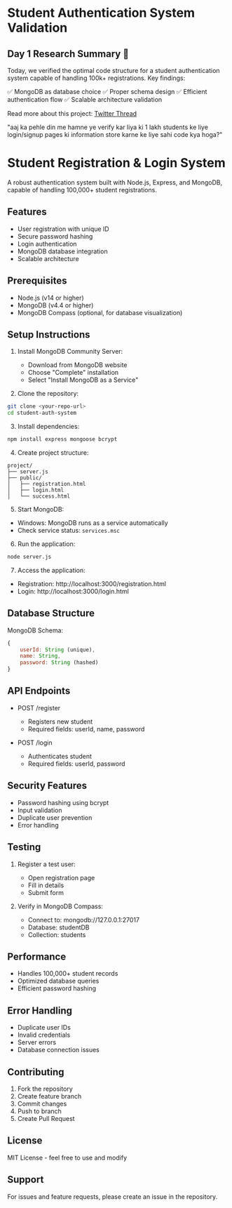 # Student Authentication System Validation

## Day 1 Research Summary 🎯

Today, we verified the optimal code structure for a student authentication system capable of handling 100k+ registrations. Key findings:

✅ MongoDB as database choice
✅ Proper schema design
✅ Efficient authentication flow
✅ Scalable architecture validation

Read more about this project: [Twitter Thread](https://x.com/UdditRise/status/1874242850797609454)

"aaj ka pehle din me hamne ye verify kar liya ki 1 lakh students ke liye login/signup pages ki information store karne ke liye sahi code kya hoga?"


# Student Registration & Login System

A robust authentication system built with Node.js, Express, and MongoDB, capable of handling 100,000+ student registrations.

## Features

- User registration with unique ID
- Secure password hashing
- Login authentication
- MongoDB database integration
- Scalable architecture

## Prerequisites

- Node.js (v14 or higher)
- MongoDB (v4.4 or higher)
- MongoDB Compass (optional, for database visualization)

## Setup Instructions

1. Install MongoDB Community Server:
   - Download from MongoDB website
   - Choose "Complete" installation
   - Select "Install MongoDB as a Service"

2. Clone the repository:
```bash
git clone <your-repo-url>
cd student-auth-system
```

3. Install dependencies:
```bash
npm install express mongoose bcrypt
```

4. Create project structure:
```
project/
├── server.js
├── public/
│   ├── registration.html
│   ├── login.html
│   └── success.html
```

5. Start MongoDB:
- Windows: MongoDB runs as a service automatically
- Check service status: `services.msc`

6. Run the application:
```bash
node server.js
```

7. Access the application:
- Registration: http://localhost:3000/registration.html
- Login: http://localhost:3000/login.html

## Database Structure

MongoDB Schema:
```javascript
{
    userId: String (unique),
    name: String,
    password: String (hashed)
}
```

## API Endpoints

- POST /register
  - Registers new student
  - Required fields: userId, name, password

- POST /login
  - Authenticates student
  - Required fields: userId, password

## Security Features

- Password hashing using bcrypt
- Input validation
- Duplicate user prevention
- Error handling

## Testing

1. Register a test user:
   - Open registration page
   - Fill in details
   - Submit form

2. Verify in MongoDB Compass:
   - Connect to: mongodb://127.0.0.1:27017
   - Database: studentDB
   - Collection: students

## Performance

- Handles 100,000+ student records
- Optimized database queries
- Efficient password hashing

## Error Handling

- Duplicate user IDs
- Invalid credentials
- Server errors
- Database connection issues

## Contributing

1. Fork the repository
2. Create feature branch
3. Commit changes
4. Push to branch
5. Create Pull Request

## License

MIT License - feel free to use and modify

## Support

For issues and feature requests, please create an issue in the repository.
